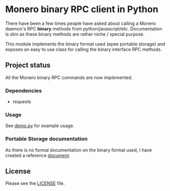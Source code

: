 # Monero binary RPC client in Python

There have been a few times people have asked about calling a Monero daemon's
RPC **binary** methods from python/javascript/etc. Documentation is slim as
these binary methods are rather niche / special purpose.

This module implements the binary format used (epee portable storage) and
exposes an easy to use class for calling the binary interface RPC methods.

## Project status

All the Monero binary RPC commands are now implemented.

### Dependencies

- requests

### Usage

See [demo.py](./demo.py) for example usage.

### Portable Storage documentation

As there is no formal documentation on the binary format used, I have created a
reference [document](./reference/portable-storage.md).

## License

Please see the [LICENSE](./LICENSE) file.

[//]: # ( vim: set tw=80: )

